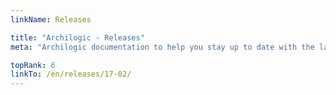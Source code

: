 ```yaml
---
linkName: Releases

title: "Archilogic - Releases"
meta: "Archilogic documentation to help you stay up to date with the latest and greatest in Archilogic 3D editor and dashboard."

topRank: 6
linkTo: /en/releases/17-02/
---
```


